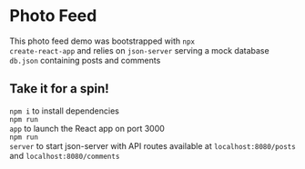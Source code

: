 # Photo Feed

This photo feed demo was bootstrapped with <code>npx create-react-app</code> and relies on <code>json-server</code> serving a mock database <code>db.json</code> containing posts and comments

## Take it for a spin!

<code>npm i</code> to install dependencies<br/>
<code>npm run app</code> to launch the React app on port 3000<br/>
<code>npm run server</code> to start json-server with API routes available at <code>localhost:8080/posts</code> and <code>localhost:8080/comments</code>
